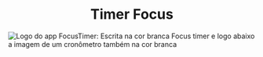 # <h1 align="center">Timer Focus</h1>
![Logo do app FocusTimer: Escrita na cor branca Focus timer e logo abaixo a imagem de um cronômetro também na cor branca](https://user-images.githubusercontent.com/25981766/226637915-10fa66ac-08e5-4f80-be23-777238053370.png)
